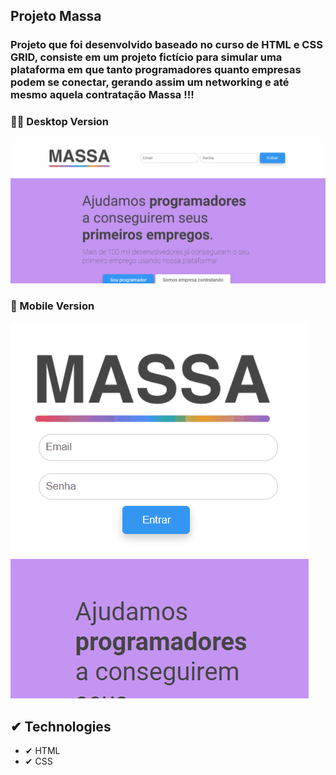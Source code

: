 ## Projeto Massa
### Projeto que foi desenvolvido baseado no curso de HTML e CSS GRID, consiste em um projeto fictício para simular uma plataforma em que tanto programadores quanto empresas podem se conectar, gerando assim um networking e até mesmo aquela contratação Massa !!!


###  👨‍💻 Desktop Version 
<img src ="./images-github/image-desktop.gif">

### 📱 Mobile Version

<img src ="./images-github/image-mobile.gif">

## ✔ Technologies

- ✔ HTML
- ✔ CSS
